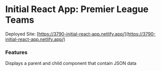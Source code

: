 # Initial React App: Premier League Teams

Deployed Site: [https://3790-initial-react-app.netlify.app/](https://3790-initial-react-app.netlify.app/)

### Features

Displays a parent and child component that contain JSON data